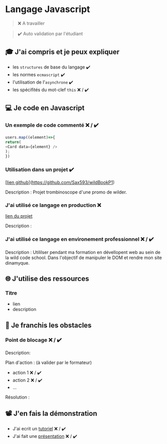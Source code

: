 # Langage Javascript

> ❌ A travailler

> ✔️ Auto validation par l'étudiant

## 🎓 J'ai compris et je peux expliquer

- les `structures` de base du langage ✔️
- les normes `ecmascript` ✔️
- l'utilisation de l'`asynchrone` ✔️
- les spécifités du mot-clef `this` ❌ / ✔️

## 💻 Je code en Javascript

### Un exemple de code commenté ❌ / ✔️

```javascript
users.map((element)=>{
return(
<Card data={element} />
);
})
```

### Utilisation dans un projet ✔️

[[lien github](...)](https://github.com/Sax593/wildBookP1)

Description : Projet trombinoscope d'une promo de wilder.

### J'ai utilisé ce langage en production ❌

[lien du projet](...)

Description :

### J'ai utilisé ce langage en environement professionnel ❌ / ✔️

Description : Utililser pendant ma formation en dévellopent web au sein de la wild code school. Dans l'objectif de manipuler le DOM et rendre mon site dinamyque.

## 🌐 J'utilise des ressources

### Titre

- lien
- description

## 🚧 Je franchis les obstacles

### Point de blocage ❌ / ✔️

Description:

Plan d'action : (à valider par le formateur)

- action 1 ❌ / ✔️
- action 2 ❌ / ✔️
- ...

Résolution :

## 📽️ J'en fais la démonstration

- J'ai ecrit un [tutoriel](...) ❌ / ✔️
- J'ai fait une [présentation](...) ❌ / ✔️

